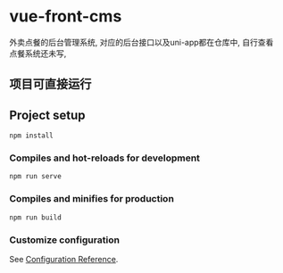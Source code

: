 # vue-front-cms
外卖点餐的后台管理系统, 对应的后台接口以及uni-app都在仓库中, 自行查看  
点餐系统还未写, 

## 项目可直接运行


 
## Project setup
```
npm install
```

### Compiles and hot-reloads for development
```
npm run serve
```

### Compiles and minifies for production
```
npm run build
```

### Customize configuration
See [Configuration Reference](https://cli.vuejs.org/config/).
